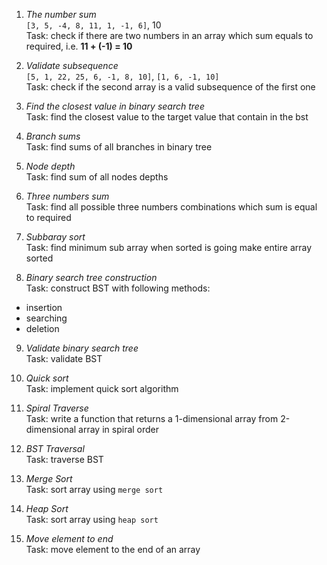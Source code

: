 1. *The number sum*    
`[3, 5, -4, 8, 11, 1, -1, 6]`, 10  
Task: check if there are two numbers in an array which sum equals to required, i.e. **11 + (-1) = 10**

2. *Validate subsequence*  
`[5, 1, 22, 25, 6, -1, 8, 10]`, `[1, 6, -1, 10]`  
Task: check if the second array is a valid subsequence of the first one

3. *Find the closest value in binary search tree*  
Task: find the closest value to the target value that contain in the bst 

4. *Branch sums*  
Task: find sums of all branches in binary tree  

5. *Node depth*  
Task: find sum of all nodes depths  

6. *Three numbers sum*  
Task: find all possible three numbers combinations which sum is equal to required  

7. *Subbaray sort*  
Task: find minimum sub array when sorted is going make entire array sorted  

8. *Binary search tree construction*  
Task: construct BST with following methods: 
- insertion
- searching
- deletion

9. *Validate binary search tree*  
Task: validate BST

10. *Quick sort*  
Task: implement quick sort algorithm 

11. *Spiral Traverse*  
Task: write a function that returns a 1-dimensional array from 2-dimensional array in spiral order  

12. *BST Traversal*  
Task: traverse BST 

13. *Merge Sort*  
Task: sort array using `merge sort`

14. *Heap Sort*  
Task: sort array using `heap sort`

15. *Move element to end*  
Task: move element to the end of an array  
 